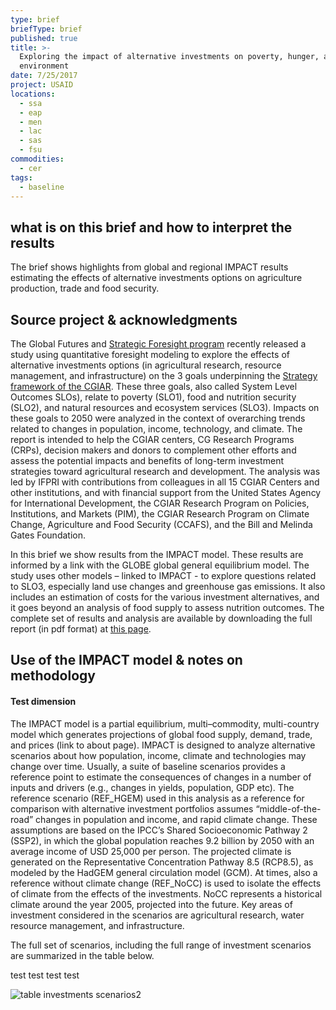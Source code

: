 ```yaml
---
type: brief
briefType: brief
published: true
title: >-
  Exploring the impact of alternative investments on poverty, hunger, and the
  environment
date: 7/25/2017
project: USAID
locations:
  - ssa
  - eap
  - men
  - lac
  - sas
  - fsu
commodities:
  - cer
tags:
  - baseline
---
```

## what is on this brief and how to interpret the results ##
The brief shows highlights from global and regional IMPACT results estimating the effects of alternative investments options on agriculture production, trade and food security.

## Source project & acknowledgments ##
The Global Futures and [Strategic Foresight program](http://globalfutures.cgiar.org/project-overview/) recently released a study using quantitative foresight modeling to explore the effects of alternative investments options (in agricultural research, resource management, and infrastructure) on the 3 goals underpinning the [Strategy framework of the CGIAR](http://www.cgiar.org/our-strategy/). These three goals, also called System Level Outcomes SLOs), relate to poverty (SLO1), food and nutrition security (SLO2), and natural resources and ecosystem services (SLO3). Impacts on these goals to 2050 were analyzed in the context of overarching trends related to changes in population, income, technology, and climate. The report is intended to help the CGIAR centers, CG Research Programs (CRPs), decision makers and donors to complement other efforts and assess the potential impacts and benefits of long-term investment strategies toward agricultural research and development. 
The analysis was led by IFPRI with contributions from colleagues in all 15 CGIAR Centers and other institutions, and with financial support from the United States Agency for International Development, the CGIAR Research Program on Policies, Institutions, and Markets (PIM), the CGIAR Research Program on Climate Change, Agriculture and Food Security (CCAFS), and the Bill and Melinda Gates Foundation.

In this brief we show results from the IMPACT model. These results are informed by a link with the GLOBE global general equilibrium model. The study uses other models – linked to IMPACT - to explore questions related to SLO3, especially land use changes and greenhouse gas emissions. It also includes an estimation of costs for the various investment alternatives, and it goes beyond an analysis of food supply to assess nutrition outcomes. The complete set of results and analysis are available by downloading the full report (in pdf format) at [this page](https://www.ifpri.org/publication/foresight-modeling-agricultural-research).

## Use of the IMPACT model & notes on methodology ##
#### Test dimension ####
The IMPACT model is a partial equilibrium, multi–commodity, multi-country model which generates projections of global food supply, demand, trade, and prices (link to about page). IMPACT is designed to analyze alternative scenarios about how population, income, climate and technologies may change over time. Usually, a suite of baseline scenarios provides a reference point to estimate the consequences of changes in a number of inputs and drivers (e.g., changes in yields, population, GDP etc). 
The reference scenario (REF_HGEM) used in this analysis as a reference for comparison with alternative investment portfolios assumes “middle-of-the-road” changes in population and income, and rapid climate change. These assumptions are based on the IPCC’s Shared Socioeconomic Pathway 2 (SSP2), in which the global population reaches 9.2 billion by 2050 with an average income of USD 25,000 per person. The projected climate is generated on the Representative Concentration Pathway 8.5 (RCP8.5), as modeled by the HadGEM general circulation model (GCM). At times, also a reference without climate change (REF_NoCC) is used to isolate the effects of climate from the effects of the investments. NoCC represents a historical climate around the year 2005, projected into the future. Key areas of investment considered in the scenarios are agricultural research, water resource management, and infrastructure.

The full set of scenarios, including the full range of investment scenarios are summarized in the table below.

test test test test 

![table investments scenarios2](https://user-images.githubusercontent.com/12040069/29122899-ed37a764-7ce1-11e7-85f0-1bbfd5a6cb53.png)
